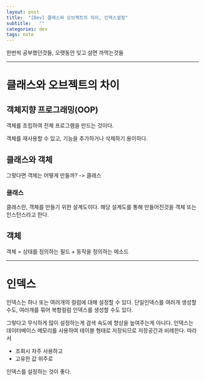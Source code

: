 ```yaml
---
layout: post
title:  "[Dev] 클래스와 오브젝트의 차이, 인덱스설정"
subtitle:   ""
categories: dev
tags: note
--- 
```


한번씩 공부했던것들, 오랫동안 잊고 살면 까먹는것들


---------------------------------------
# 클래스와 오브젝트의 차이

## 객체지향 프로그래밍(OOP)

객체를 조립하여 전체 프로그램을 만드는 것이다.

객체를 재사용할 수 있고, 기능을 추가하거나 삭제하기 용이하다.

## 클래스와 객체

그렇다면 객체는 어떻게 만들까? -> 클래스

### 클래스

클래스란, 객체를 만들기 위한 설계도이다. 해당 설계도를 통해 만들어진것을 객체 또는 인스턴스라고 한다.

## 객체

객체 = 상태를 정의하는 필드 + 동작을 정의하는 메소드

---------------------------------------

# 인덱스

인덱스는 하나 또는 여러개의 컬럼에 대해 설정할 수 있다.
단일인덱스를 여러개 생성할 수도, 여러개를 묶어 복함컬럼 인덱스를 생성할 수도 있다.

그렇다고 무식하게 많이 설정하는게 검색 속도에 향상을 높여주는게 아니다.
인덱스는 데이터베이스 메모리를 사용하여 테이블 형태로 저장되므로 저장공간과 비례한다.
따라서

- 조회시 자주 사용하고
- 고유한 값 위주로

인덱스를 설정하는 것이 좋다.




